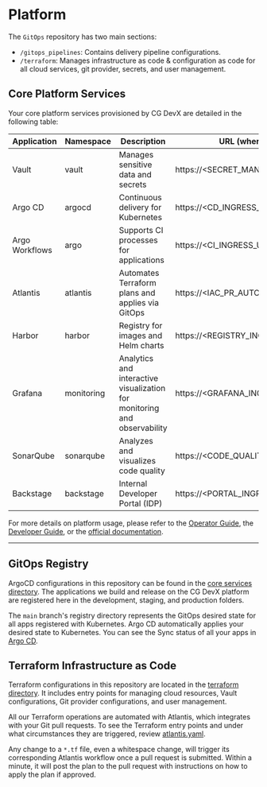# Platform

The `GitOps` repository has two main sections:

- `/gitops_pipelines`: Contains delivery pipeline configurations.
- `/terraform`: Manages infrastructure as code & configuration as code for all cloud services, git provider, secrets,
  and user management.

## Core Platform Services

Your core platform services provisioned by CG DevX are detailed in the following table:

| Application    | Namespace  | Description                                                              | URL (where applicable)                  |
|----------------|------------|--------------------------------------------------------------------------|-----------------------------------------|
| Vault          | vault      | Manages sensitive data and secrets                                       | https://<SECRET_MANAGER_INGRESS_URL>    |
| Argo CD        | argocd     | Continuous delivery for Kubernetes                                       | https://<CD_INGRESS_URL>                |
| Argo Workflows | argo       | Supports CI processes for applications                                   | https://<CI_INGRESS_URL>                |
| Atlantis       | atlantis   | Automates Terraform plans and applies via GitOps                         | https://<IAC_PR_AUTOMATION_INGRESS_URL> |
| Harbor         | harbor     | Registry for images and Helm charts                                      | https://<REGISTRY_INGRESS_URL>          |
| Grafana        | monitoring | Analytics and interactive visualization for monitoring and observability | https://<GRAFANA_INGRESS_URL>           |
| SonarQube      | sonarqube  | Analyzes and visualizes code quality                                     | https://<CODE_QUALITY_INGRESS_URL>      |
| Backstage      | backstage  | Internal Developer Portal (IDP)                                          | https://<PORTAL_INGRESS_URL>            |

For more details on platform usage, please refer to
the [Operator Guide](https://cloudgeometry.github.io/cg-devx-docs/operators_guide/concept/),
the [Developer Guide](https://cloudgeometry.github.io/cg-devx-docs/developers_guide/concept/), or
the [official documentation](https://cloudgeometry.github.io/cg-devx-docs/).

---

## GitOps Registry

ArgoCD configurations in this repository can be found in
the [core services directory](./gitops-pipelines/delivery/clusters/cc-cluster/core-services). The applications we build
and release on the CG DevX platform are registered here in the development, staging, and production folders.

The `main` branch's registry directory represents the GitOps desired state for all apps registered with Kubernetes. Argo
CD automatically applies your desired state to Kubernetes. You can see the Sync status of all your apps
in [Argo CD](https://<CD_INGRESS_URL>).

## Terraform Infrastructure as Code

Terraform configurations in this repository are located in the [terraform directory](./terraform). It includes entry
points for managing cloud resources, Vault configurations, Git provider configurations, and user management.

All our Terraform operations are automated with Atlantis, which integrates with your Git pull requests. To see the
Terraform entry points and under what circumstances they are triggered, review [atlantis.yaml](./atlantis.yaml).

Any change to a `*.tf` file, even a whitespace change, will trigger its corresponding Atlantis workflow once a pull
request is submitted. Within a minute, it will post the plan to the pull request with instructions on how to apply the
plan if approved.
